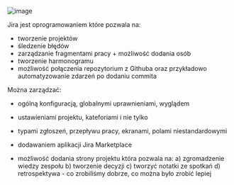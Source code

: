 ![image](https://user-images.githubusercontent.com/78205574/206242960-e885f7a8-7d3e-4eda-9651-c71cae9084b1.png)


Jira jest oprogramowaniem które pozwala na:


- tworzenie projektów
- śledzenie błędów
- zarządzanie fragmentami pracy + możliwość dodania osób
- tworzenie harmonogramu
- możliwość połączenia repozytorium z Githuba oraz przykładowo automatyzowanie zdarzeń po dodaniu commita

Można zarządzać: 
- ogólną konfiguracją, globalnymi uprawnieniami, wyglądem
- ustawieniami projektu, kateforiami i nie tylko
- typami zgłoszeń, przepływu pracy, ekranami, polami niestandardowymi
- dodawaniem aplikacji Jira Marketplace

- możliwość dodania strony projektu która pozwala na:
 a) zgromadzenie wiedzy zespołu
 b) tworzenie decyzji
 c) tworzyć notatki ze spotkań
 d) retrospektywa - co zrobiliśmy dobrze, co można było zrobić lepiej
